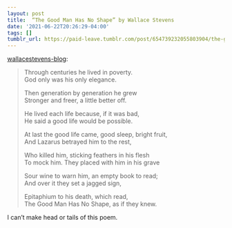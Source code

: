 ```yaml
---
layout: post
title:  “The Good Man Has No Shape” by Wallace Stevens
date: '2021-06-22T20:26:29-04:00'
tags: []
tumblr_url: https://paid-leave.tumblr.com/post/654739232055803904/the-good-man-has-no-shape
---
```

[wallacestevens-blog](https://wallacestevens-blog.tumblr.com/post/29654733182/the-good-man-has-no-shape):

> Through centuries he lived in poverty.  
> God only was his only elegance.  
>   
> Then generation by generation he grew  
> Stronger and freer, a little better off.  
>   
> He lived each life because, if it was bad,  
> He said a good life would be possible.  
>   
> At last the good life came, good sleep, bright fruit,  
> And Lazarus betrayed him to the rest,  
>   
> Who killed him, sticking feathers in his flesh  
> To mock him. They placed with him in his grave  
>   
> Sour wine to warn him, an empty book to read;  
> And over it they set a jagged sign,  
>   
> Epitaphium to his death, which read,  
> The Good Man Has No Shape, as if they knew.

I can’t make head or tails of this poem.


